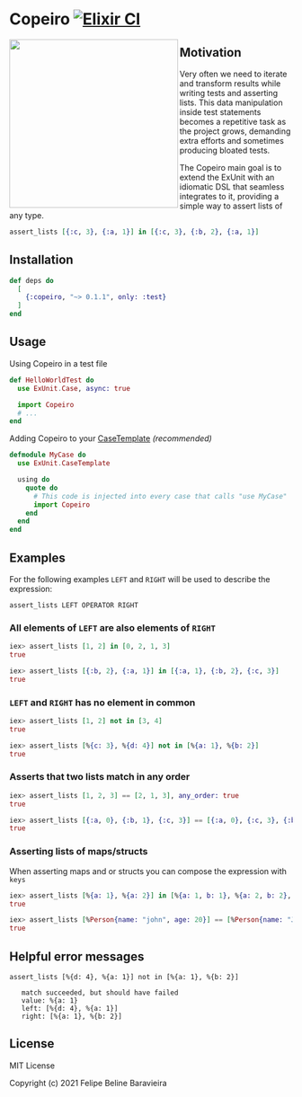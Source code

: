 # Copeiro [![Elixir CI](https://github.com/fbeline/copeiro/actions/workflows/elixir.yml/badge.svg?branch=master)](https://github.com/fbeline/copeiro/actions/workflows/elixir.yml)

<img align="left" height="300" src="https://user-images.githubusercontent.com/5730881/116327729-cf9fea00-a79d-11eb-9be4-d4fa5ece38ae.jpg">

## Motivation

Very often we need to iterate and transform results while writing tests and asserting lists. This data manipulation inside test statements becomes a repetitive task as the project grows, demanding extra efforts and sometimes producing bloated tests.

The Copeiro main goal is to extend the ExUnit with an idiomatic DSL that seamless integrates to it, providing a simple way to assert lists of any type.

```elixir
assert_lists [{:c, 3}, {:a, 1}] in [{:c, 3}, {:b, 2}, {:a, 1}]
```

## Installation

```elixir
def deps do
  [
    {:copeiro, "~> 0.1.1", only: :test}
  ]
end
```

## Usage

Using Copeiro in a test file

```elixir
def HelloWorldTest do
  use ExUnit.Case, async: true

  import Copeiro
  # ...
end
```

Adding Copeiro to your [CaseTemplate](https://hexdocs.pm/ex_unit/ExUnit.CaseTemplate.html) _(recommended)_

```elixir
defmodule MyCase do
  use ExUnit.CaseTemplate

  using do
    quote do
      # This code is injected into every case that calls "use MyCase"
      import Copeiro
    end
  end
end
```

## Examples

  For the following examples `LEFT` and `RIGHT` will be used to describe the expression:
  
  `assert_lists LEFT OPERATOR RIGHT`

### All elements of `LEFT` are also elements of `RIGHT`

  ```elixir
  iex> assert_lists [1, 2] in [0, 2, 1, 3]
  true

  iex> assert_lists [{:b, 2}, {:a, 1}] in [{:a, 1}, {:b, 2}, {:c, 3}]
  true
  ```

### `LEFT` and `RIGHT` has no element in common

  ```elixir
  iex> assert_lists [1, 2] not in [3, 4]
  true

  iex> assert_lists [%{c: 3}, %{d: 4}] not in [%{a: 1}, %{b: 2}]
  true
  ```

### Asserts that two lists match in any order

  ```elixir
  iex> assert_lists [1, 2, 3] == [2, 1, 3], any_order: true
  true

  iex> assert_lists [{:a, 0}, {:b, 1}, {:c, 3}] == [{:a, 0}, {:c, 3}, {:b, 1}], any_order: true
  true
  ```

### Asserting lists of maps/structs

  When asserting maps and or structs you can compose the expression with `keys`

  ```elixir
  iex> assert_lists [%{a: 1}, %{a: 2}] in [%{a: 1, b: 1}, %{a: 2, b: 2}, %{a: 3, b: 3}], keys: [:a]
  true

  iex> assert_lists [%Person{name: "john", age: 20}] == [%Person{name: "Jane", age: 20}], keys: [:age]
  true
  ```

## Helpful error messages

  ```
  assert_lists [%{d: 4}, %{a: 1}] not in [%{a: 1}, %{b: 2}]

     match succeeded, but should have failed
     value: %{a: 1}
     left: [%{d: 4}, %{a: 1}]
     right: [%{a: 1}, %{b: 2}]
  ```

## License

MIT License

Copyright (c) 2021 Felipe Beline Baravieira
